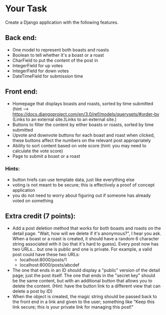 # Your Task
Create a Django application with the following features.

## Back end:

* One model to represent both boasts and roasts
* Boolean to tell whether it's a boast or a roast
* CharField to put the content of the post in
* IntegerField for up votes
* IntegerField for down votes
* DateTimeField for submission time

## Front end: 

* Homepage that displays boasts and roasts, sorted by time submitted (hint --> https://docs.djangoproject.com/en/3.0/ref/models/querysets/#order-by (Links to an external site.)Links to an external site.)
* Buttons to filter the content by either boasts or roasts, sorted by time submitted
* Upvote and downvote buttons for each boast and roast
when clicked, these buttons affect the numbers on the relevant post appropriately
* Ability to sort content based on vote score (hint: you may need to calculate the vote score) 
* Page to submit a boast or a roast
### Hints:

* button hrefs can use template data, just like everything else
* voting is not meant to be secure; this is effectively a proof of concept application
* you do not need to worry about figuring out if someone has already voted on something
 

## Extra credit (7 points):

* Add a post deletion method that works for both boasts and roasts on the detail page. "Wait, how will we delete if it's anonymous?", I hear you ask. When a boast or a roast is created, it should have a random 6 character string associated with it (so that it's hard to guess). Every post now has two URLs... but one is public and one is private. For example, a valid post could have these two URLs:
    * localhost:8000/posts/1
    * localhost:8000/posts/abcdef
* The one that ends in an ID should display a "public" version of the detail page; just the post itself. The one that ends in the "secret key" should be the same content, but with an additional button that allows you to delete the content. (Hint: have the button link to a different view that can delete a post by ID)
* When the object is created, the magic string should be passed back to the front end in a link and given to the user; something like "Keep this link secure; this is your private link for managing this post!"